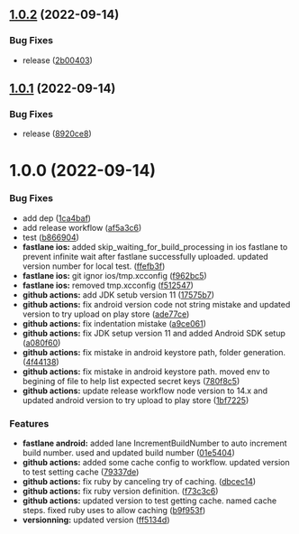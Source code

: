 ## [1.0.2](https://github.com/SocialGouv/Gaeia-demo/compare/v1.0.1...v1.0.2) (2022-09-14)


### Bug Fixes

* release ([2b00403](https://github.com/SocialGouv/Gaeia-demo/commit/2b004037343ebfa51e4f5d1538003ffe81737770))

## [1.0.1](https://github.com/SocialGouv/Gaeia-demo/compare/v1.0.0...v1.0.1) (2022-09-14)


### Bug Fixes

* release ([8920ce8](https://github.com/SocialGouv/Gaeia-demo/commit/8920ce8439c0562b300b56fb969debf76455e131))

# 1.0.0 (2022-09-14)


### Bug Fixes

* add dep ([1ca4baf](https://github.com/SocialGouv/Gaeia-demo/commit/1ca4baf890b4373a3feab2e0cadcd19809db92bb))
* add release workflow ([af5a3c6](https://github.com/SocialGouv/Gaeia-demo/commit/af5a3c61175d2224463767a9c8858055007a4738))
* test ([b866904](https://github.com/SocialGouv/Gaeia-demo/commit/b866904f75c78db7b7be5d5cb396487f8e465ea5))
* **fastlane ios:** added skip_waiting_for_build_processing in ios fastlane to prevent infinite wait after fastlane successfully uploaded. updated version number for local test. ([ffefb3f](https://github.com/SocialGouv/Gaeia-demo/commit/ffefb3f070c67c35e4d0d6233de58c76b7d7f01b))
* **fastlane ios:** git ignor ios/tmp.xcconfig ([f962bc5](https://github.com/SocialGouv/Gaeia-demo/commit/f962bc58a03049922d9c5898e9fd2aa34d32904c))
* **fastlane ios:** removed tmp.xcconfig ([f512547](https://github.com/SocialGouv/Gaeia-demo/commit/f512547b577b9ec5d786287ac48a0e3fb12d2c49))
* **github actions:** add JDK setub version 11 ([17575b7](https://github.com/SocialGouv/Gaeia-demo/commit/17575b7443bee3cc630eed1951ea707b28e1ec6f))
* **github actions:** fix android version code not string mistake and updated version to try upload on play store ([ade77ce](https://github.com/SocialGouv/Gaeia-demo/commit/ade77ceb9cb71f9997f69a6bf6ca793df2662a8e))
* **github actions:** fix indentation mistake ([a9ce061](https://github.com/SocialGouv/Gaeia-demo/commit/a9ce061dbcaf85d3d936b3edc6bc372fe874d997))
* **github actions:** fix JDK setup version 11 and added Android SDK setup ([a080f60](https://github.com/SocialGouv/Gaeia-demo/commit/a080f60b64c031d50cce625fe4fa899aff70418f))
* **github actions:** fix mistake in android keystore path, folder generation. ([4f44138](https://github.com/SocialGouv/Gaeia-demo/commit/4f44138584e40ea989803458c27c4a178b9dff63))
* **github actions:** fix mistake in android keystore path. moved env to begining of file to help list expected secret keys ([780f8c5](https://github.com/SocialGouv/Gaeia-demo/commit/780f8c542f85501ad5ed44ceab5886f443c6ceb2))
* **github actions:** update release workflow node version to 14.x and updated android version to try upload to play store ([1bf7225](https://github.com/SocialGouv/Gaeia-demo/commit/1bf722523c7f5b43ceb8a3644f3b65611a5fe202))


### Features

* **fastlane android:** added lane IncrementBuildNumber to auto increment build number. used and updated build number ([01e5404](https://github.com/SocialGouv/Gaeia-demo/commit/01e54041da97c3a091fabb91f717f2532f920e38))
* **github actions:**  added some cache config to workflow. updated version to test setting cache ([79337de](https://github.com/SocialGouv/Gaeia-demo/commit/79337deeff1f98ca94243c269f8c8218216174f5))
* **github actions:** fix ruby by canceling try of caching. ([dbcec14](https://github.com/SocialGouv/Gaeia-demo/commit/dbcec14df4cef513111ae249b3c892c3f71a54f8))
* **github actions:** fix ruby version definition. ([f73c3c6](https://github.com/SocialGouv/Gaeia-demo/commit/f73c3c602d535938d1d4a8f3304310179224b728))
* **github actions:** updated version to test getting cache. named cache steps. fixed ruby uses to allow caching ([b9f953f](https://github.com/SocialGouv/Gaeia-demo/commit/b9f953f9a45617343709c982db2e7a1583930c64))
* **versionning:** updated version ([ff5134d](https://github.com/SocialGouv/Gaeia-demo/commit/ff5134d67f558305ddb420ad265ef15dc5d79c3b))
